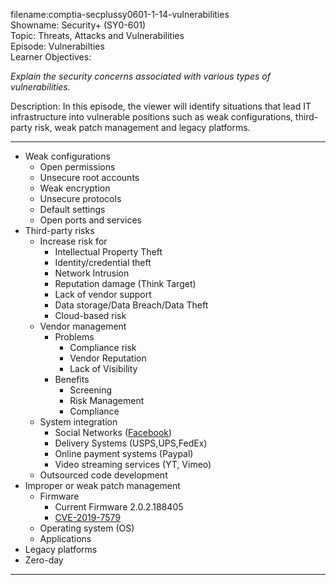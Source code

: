 filename:comptia-secplussy0601-1-14-vulnerabilities  
Showname: Security+ \(SY0-601\)  
Topic: Threats, Attacks and Vulnerabilities  
Episode: Vulnerabilties  
Learner Objectives:  

*Explain the security concerns associated with various types of vulnerabilities.*  

Description: In this episode, the viewer will identify situations that lead IT infrastructure into vulnerable positions such as weak configurations, third-party risk, weak patch management and legacy platforms.  

---------

* Weak configurations  
	+ Open permissions  
	+ Unsecure root accounts  
	+ Weak encryption  
	+ Unsecure protocols  
	+ Default settings  
	+ Open ports and services  
* Third-party risks  
	+ Increase risk for
		- Intellectual Property Theft  
		- Identity/credential theft  
		- Network Intrusion  
		- Reputation damage \(Think Target\)  
		- Lack of vendor support  
		- Data storage/Data Breach/Data Theft  
		- Cloud-based risk
	+ Vendor management  
		- Problems
			* Compliance risk  
			* Vendor Reputation  
			* Lack of Visibility  
		- Benefits
			* Screening  
			* Risk Management  
			* Compliance  
	+ System integration  
		- Social Networks \([Facebook])  
		- Delivery Systems \(USPS,UPS,FedEx\)  
		- Online payment systems \(Paypal)  
		- Video streaming services \(YT, Vimeo\)
	+ Outsourced code development    
* Improper or weak patch management  
	+ Firmware  
		- Current Firmware 2.0.2.188405
		- [CVE-2019-7579]
	+ Operating system (OS)  
	+ Applications  
* Legacy platforms  
* Zero-day  

-----------


[Facebook]:https://developers.facebook.com/docs/facebook-login/multiple-providers/

[CVE-2019-7579]:https://www.cvedetails.com/vulnerability-list/vendor_id-833/Linksys.html
